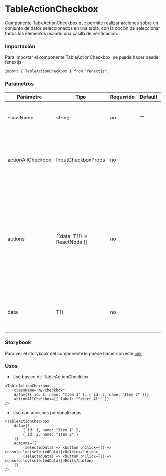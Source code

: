 # TableActionCheckbox

Componente TableActionCheckbox que permite realizar acciones sobre un conjunto de datos seleccionados en una tabla, con la opción de seleccionar todos los elementos usando una casilla de verificación.

### Importación

Para importar el componente TableActionCheckbox, se puede hacer desde fenextjs

```tsx copy
import { TableActionCheckbox } from "fenextjs";
```

### Parámetros

| Parámetro | Tipo | Requerido | Default | Descripcion |
| --------- | ---- | --------- | ------- | ----------- |
| className | string | no | "" | Clase CSS para el contenedor principal del componente. |
| actionAllCheckbox | InputCheckboxProps | no |  | Propiedades para la casilla de verificación que permite seleccionar o deseleccionar todos los elementos. |
| actions | ((data: T[]) =\> ReactNode)[] | no |  | Arreglo de funciones que toman los datos seleccionados como parámetro y devuelven un elemento React. Cada función representa una acción que se puede ejecutar en los datos seleccionados. |
| data | T[] | no |  | Arreglo de datos en el que se aplicarán las acciones definidas. |

### Storybook

Para ver el storybook del componente lo puede hacer con este [link](https://fenextjs-component-storybook.vercel.app/?path=/story/table-tableactioncheckbox--index)

### Usos

- Uso básico del TableActionCheckbox

```tsx copy
<TableActionCheckbox
    className="my-checkbox" 
    data={[{ id: 1, name: "Item 1" }, { id: 2, name: "Item 2" }]} 
    actionAllCheckbox={{ label: "Select All" }} 
/>
```

- Uso con acciones personalizadas

```tsx copy
<TableActionCheckbox
    data={[
        { id: 1, name: "Item 1" },
        { id: 2, name: "Item 2" }
    ]}
    actions={[
        (selectedData) => <button onClick={() => console.log(selectedData)}>Delete</button>,
        (selectedData) => <button onClick={() => console.log(selectedData)}>Edit</button>
    ]}
/>
```

